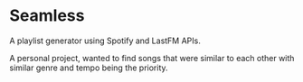# Seamless
A playlist generator using Spotify and LastFM APIs.

A personal project, wanted to find songs that were similar to each other with similar genre and tempo being the priority.
